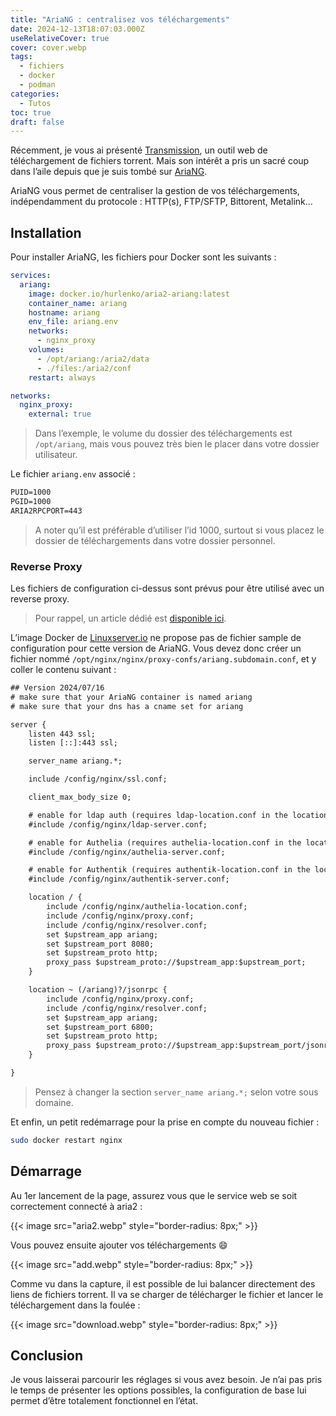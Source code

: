 ```yaml
---
title: "AriaNG : centralisez vos téléchargements"
date: 2024-12-13T18:07:03.000Z
useRelativeCover: true
cover: cover.webp
tags:
  - fichiers
  - docker
  - podman
categories:
  - Tutos
toc: true
draft: false
---
```


Récemment, je vous ai présenté [Transmission](/posts/transmission-un-client-torrent-web/), un outil web de téléchargement de fichiers torrent. Mais son intérêt a pris un sacré coup dans l’aile depuis que je suis tombé sur [AriaNG](https://github.com/hurlenko/aria2-ariang-docker).

AriaNG vous permet de centraliser la gestion de vos téléchargements, indépendamment du protocole : HTTP(s), FTP/SFTP, Bittorent, Metalink…

## Installation

Pour installer AriaNG, les fichiers pour Docker sont les suivants :

```yml
services:
  ariang:
    image: docker.io/hurlenko/aria2-ariang:latest
    container_name: ariang
    hostname: ariang
    env_file: ariang.env
    networks:
      - nginx_proxy
    volumes:
      - /opt/ariang:/aria2/data
      - ./files:/aria2/conf
    restart: always

networks:
  nginx_proxy:
    external: true
```

> Dans l’exemple, le volume du dossier des téléchargements est `/opt/ariang`, mais vous pouvez très bien le placer dans votre dossier utilisateur.

Le fichier `ariang.env` associé :

```txt
PUID=1000
PGID=1000
ARIA2RPCPORT=443
```

> A noter qu’il est préférable d’utiliser l’id 1000, surtout si vous placez le dossier de téléchargements dans votre dossier personnel.

### Reverse Proxy

Les fichiers de configuration ci-dessus sont prévus pour être utilisé avec un reverse proxy.

> Pour rappel, un article dédié est [disponible ici](/posts/reverse-proxy-nginx/).

L’image Docker de [Linuxserver.io](https://docs.linuxserver.io/general/swag/) ne propose pas de fichier sample de configuration pour cette version de AriaNG. Vous devez donc créer un fichier nommé `/opt/nginx/nginx/proxy-confs/ariang.subdomain.conf`, et y coller le contenu suivant :

```txt
## Version 2024/07/16
# make sure that your AriaNG container is named ariang
# make sure that your dns has a cname set for ariang

server {
    listen 443 ssl;
    listen [::]:443 ssl;

    server_name ariang.*;

    include /config/nginx/ssl.conf;

    client_max_body_size 0;

    # enable for ldap auth (requires ldap-location.conf in the location block)
    #include /config/nginx/ldap-server.conf;

    # enable for Authelia (requires authelia-location.conf in the location block)
    #include /config/nginx/authelia-server.conf;

    # enable for Authentik (requires authentik-location.conf in the location block)
    #include /config/nginx/authentik-server.conf;

    location / {
        include /config/nginx/authelia-location.conf;
        include /config/nginx/proxy.conf;
        include /config/nginx/resolver.conf;
        set $upstream_app ariang;
        set $upstream_port 8080;
        set $upstream_proto http;
        proxy_pass $upstream_proto://$upstream_app:$upstream_port;
    }

    location ~ (/ariang)?/jsonrpc {
        include /config/nginx/proxy.conf;
        include /config/nginx/resolver.conf;
        set $upstream_app ariang;
        set $upstream_port 6800;
        set $upstream_proto http;
        proxy_pass $upstream_proto://$upstream_app:$upstream_port/jsonrpc;
    }

}
```

> Pensez à changer la section `server_name ariang.*;` selon votre sous domaine.

Et enfin, un petit redémarrage pour la prise en compte du nouveau fichier :

```bash
sudo docker restart nginx
```

## Démarrage

Au 1er lancement de la page, assurez vous que le service web se soit correctement connecté à aria2 :

{{< image src="aria2.webp" style="border-radius: 8px;" >}}

Vous pouvez ensuite ajouter vos téléchargements :smile:

{{< image src="add.webp" style="border-radius: 8px;" >}}

Comme vu dans la capture, il est possible de lui balancer directement des liens de fichiers torrent. Il va se charger de télécharger le fichier et lancer le téléchargement dans la foulée :

{{< image src="download.webp" style="border-radius: 8px;" >}}

## Conclusion

Je vous laisserai parcourir les réglages si vous avez besoin. Je n’ai pas pris le temps de présenter les options possibles, la configuration de base lui permet d’être totalement fonctionnel en l’état.
